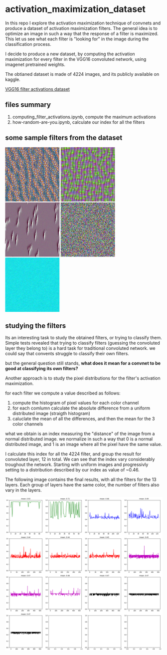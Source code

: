 # activation_maximization_dataset
In this repo I explore the activation maximization technique of convnets and produce a dataset of activation maximization filters. The general idea is to optimize an image in such a way that the response of a filter is maximized. This let us see what each filter is "looking for" in the image during the classification process. 

I decide to produce a new dataset, by computing the activation maximization for every filter in the VGG16 convoluted network, using imagenet pretrained weights. 

The obtianed dataset is made of 4224 images, and its publicly available on kaggle.

[VGG16 filter activations dataset](https://www.kaggle.com/datasets/fastrmerizivic/vgg16-filter-activations)

## files summary

1) computing_filter_activations.ipynb, compute the maximum activations
2) how-random-are-you.ipynb, calculate our index for all the filters

## some sample filters from the dataset

![](https://github.com/fmerizzi/activation_maximization_dataset/blob/main/images/filter-114.png)
![](https://github.com/fmerizzi/activation_maximization_dataset/blob/main/images/filter-124.png)
![](https://github.com/fmerizzi/activation_maximization_dataset/blob/main/images/filter-21.png)
![](https://github.com/fmerizzi/activation_maximization_dataset/blob/main/images/filter-22.png)
![](https://github.com/fmerizzi/activation_maximization_dataset/blob/main/images/filter-25.png)


## studying the filters
Its an interesting task to study the obtained filters, or trying to classify them. 
Simple tests revealed that trying to classify filters (guessing the convoluted layer they belong to) is a hard task for traditional convoluted network. we could say that convents struggle to classify their own filters.

but the general question still stands, __what does it mean for a convnet to be good at classifying its own filters?__

Another approach is to study the pixel distributions for the filter's activation maximization. 

for each filter we compute a value described as follows:

1) compute the histogram of pixel values for each color channel
2) for each comlumn calculate the absolute difference from a uniform distributed image (straigth histogram)
3) caluclate the mean of all the differences, and then the mean for the 3 color channels

what we obtain is an index measuring the "distance" of the image from a normal distributed image. we normalize in such a way that 0 is a normal distributed image, and 1 is an image where all the pixel have the same value.

I calculate this index for all the 4224 filter, and group the result for convoluted layer, 12 in total. 
We can see that the index vary considerably troughout the network. Starting with uniform images and progressivly setting to a distribution described by our index as value of ~0.46. 

The following image contains the final results, with all the filters for the 13 layers. Each group of layers have the same color, the number of filters also vary in the layers. 

![comapring layers](https://github.com/fmerizzi/activation_maximization_dataset/blob/main/images/final_comparison.png)
